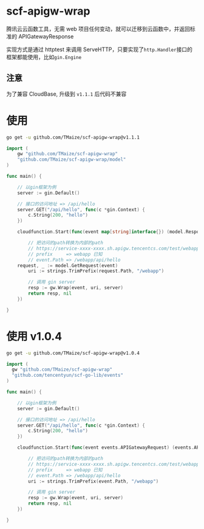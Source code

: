 # scf-apigw-wrap

腾讯云云函数工具，无需 web 项目任何变动，就可以迁移到云函数中，并返回标准的 APIGatewayResponse

实现方式是通过 httptest 来调用 ServeHTTP，只要实现了`http.Handler`接口的框架都能使用，比如`gin.Engine`

## 注意

为了兼容 CloudBase, 升级到 `v1.1.1` 后代码不兼容

# 使用

```bash
go get -u github.com/TMaize/scf-apigw-wrap@v1.1.1
```

```go
import (
	gw "github.com/TMaize/scf-apigw-wrap"
	"github.com/TMaize/scf-apigw-wrap/model"
)

func main() {

	// 以gin框架为例
	server := gin.Default()

	// 接口的访问地址 => /api/hello
	server.GET("/api/hello", func(c *gin.Context) {
		c.String(200, "hello")
	})

	cloudfunction.Start(func(event map[string]interface{}) (model.Response, error) {

		// 把访问的path转换为内部的path
		// https://service-xxxx-xxxx.sh.apigw.tencentcs.com/test/webapp/api/hello
		// prefix     => webapp 已知
		// event.Path => /webapp/api/hello
    request, _ := model.GetRequest(event)
		uri := strings.TrimPrefix(request.Path, "/webapp")

		// 调用 gin server
		resp := gw.Wrap(event, uri, server)
		return resp, nil
	})

}
```

# 使用 v1.0.4

```bash
go get -u github.com/TMaize/scf-apigw-wrap@v1.0.4
```

```go
import (
  gw "github.com/TMaize/scf-apigw-wrap"
  "github.com/tencentyun/scf-go-lib/events"
)

func main() {

	// 以gin框架为例
	server := gin.Default()

	// 接口的访问地址 => /api/hello
	server.GET("/api/hello", func(c *gin.Context) {
		c.String(200, "hello")
	})

	cloudfunction.Start(func(event events.APIGatewayRequest) (events.APIGatewayResponse, error) {

		// 把访问的path转换为内部的path
		// https://service-xxxx-xxxx.sh.apigw.tencentcs.com/test/webapp/api/hello
		// prefix     => webapp 已知
		// event.Path => /webapp/api/hello
		uri := strings.TrimPrefix(event.Path, "/webapp")

		// 调用 gin server
		resp := gw.Wrap(event, uri, server)
		return resp, nil
	})

}
```

